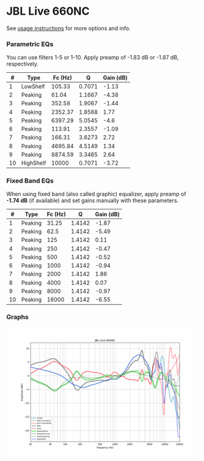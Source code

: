 # JBL Live 660NC
See [usage instructions](https://github.com/jaakkopasanen/AutoEq#usage) for more options and info.

### Parametric EQs
You can use filters 1-5 or 1-10. Apply preamp of -1.83 dB or -1.87 dB, respectively.

|   # | Type      |   Fc (Hz) |      Q |   Gain (dB) |
|-----|-----------|-----------|--------|-------------|
|   1 | LowShelf  |    105.33 | 0.7071 |       -1.13 |
|   2 | Peaking   |     61.04 | 1.1667 |       -4.38 |
|   3 | Peaking   |    352.58 | 1.9067 |       -1.44 |
|   4 | Peaking   |   2352.37 | 1.8568 |        1.77 |
|   5 | Peaking   |   6397.29 | 5.0545 |       -4.6  |
|   6 | Peaking   |    113.91 | 2.3557 |       -1.09 |
|   7 | Peaking   |    166.31 | 3.6273 |        2.72 |
|   8 | Peaking   |   4695.84 | 4.5149 |        1.34 |
|   9 | Peaking   |   8874.59 | 3.3465 |        2.64 |
|  10 | HighShelf |  10000    | 0.7071 |       -3.72 |

### Fixed Band EQs
When using fixed band (also called graphic) equalizer, apply preamp of **-1.74 dB** (if available) and set gains manually with these parameters.

|   # | Type    |   Fc (Hz) |      Q |   Gain (dB) |
|-----|---------|-----------|--------|-------------|
|   1 | Peaking |     31.25 | 1.4142 |       -1.87 |
|   2 | Peaking |     62.5  | 1.4142 |       -5.49 |
|   3 | Peaking |    125    | 1.4142 |        0.11 |
|   4 | Peaking |    250    | 1.4142 |       -0.47 |
|   5 | Peaking |    500    | 1.4142 |       -0.52 |
|   6 | Peaking |   1000    | 1.4142 |       -0.94 |
|   7 | Peaking |   2000    | 1.4142 |        1.86 |
|   8 | Peaking |   4000    | 1.4142 |        0.07 |
|   9 | Peaking |   8000    | 1.4142 |       -0.97 |
|  10 | Peaking |  16000    | 1.4142 |       -6.55 |

### Graphs
![](./JBL%20Live%20660NC.png)
